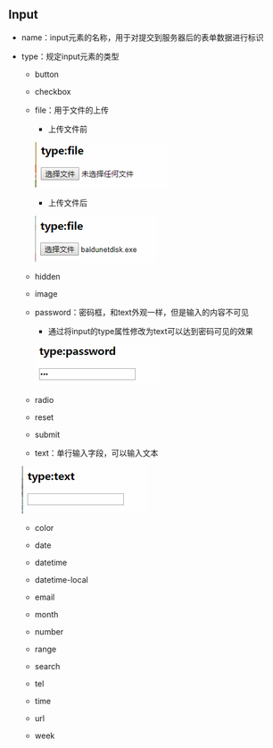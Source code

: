 ## Input

* name：input元素的名称，用于对提交到服务器后的表单数据进行标识

* type：规定input元素的类型

  * button

  * checkbox

  * file：用于文件的上传

    * 上传文件前

    ![](/assets/label_input_file_prev.png)

    * 上传文件后

    ![](/assets/label_input_file_next.png)

  * hidden

  * image

  * password：密码框，和text外观一样，但是输入的内容不可见

    * 通过将input的type属性修改为text可以达到密码可见的效果

    ![](/assets/label_input_password.png)

  * radio

  * reset

  * submit

  * text：单行输入字段，可以输入文本

  ![](/assets/label_input_text.png)

  * color

  * date

  * datetime

  * datetime-local

  * email

  * month

  * number

  * range

  * search

  * tel

  * time

  * url

  * week




